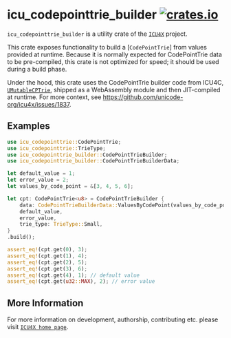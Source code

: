 # icu_codepointtrie_builder [![crates.io](https://img.shields.io/crates/v/icu_codepointtrie_builder)](https://crates.io/crates/icu_codepointtrie_builder)

`icu_codepointtrie_builder` is a utility crate of the [`ICU4X`] project.

This crate exposes functionality to build a [`CodePointTrie`] from values provided at runtime.
Because it is normally expected for CodePointTrie data to be pre-compiled, this crate is not
optimized for speed; it should be used during a build phase.

Under the hood, this crate uses the CodePointTrie builder code from ICU4C, [`UMutableCPTrie`],
shipped as a WebAssembly module and then JIT-compiled at runtime. For more context, see
<https://github.com/unicode-org/icu4x/issues/1837>.

## Examples

```rust
use icu_codepointtrie::CodePointTrie;
use icu_codepointtrie::TrieType;
use icu_codepointtrie_builder::CodePointTrieBuilder;
use icu_codepointtrie_builder::CodePointTrieBuilderData;

let default_value = 1;
let error_value = 2;
let values_by_code_point = &[3, 4, 5, 6];

let cpt: CodePointTrie<u8> = CodePointTrieBuilder {
    data: CodePointTrieBuilderData::ValuesByCodePoint(values_by_code_point),
    default_value,
    error_value,
    trie_type: TrieType::Small,
}
.build();

assert_eq!(cpt.get(0), 3);
assert_eq!(cpt.get(1), 4);
assert_eq!(cpt.get(2), 5);
assert_eq!(cpt.get(3), 6);
assert_eq!(cpt.get(4), 1); // default value
assert_eq!(cpt.get(u32::MAX), 2); // error value
```

[`ICU4X`]: ../icu/index.html
[`UMutableCPTrie`]: (https://unicode-org.github.io/icu-docs/apidoc/dev/icu4c/umutablecptrie_8h.html#ad8945cf34ca9d40596a66a1395baa19b)

## More Information

For more information on development, authorship, contributing etc. please visit [`ICU4X home page`](https://github.com/unicode-org/icu4x).
